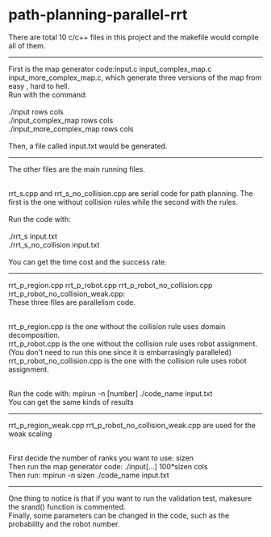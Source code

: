 # path-planning-parallel-rrt


There are total 10 c/c++ files in this project and the makefile would compile all of them.

------------------------------------------------------------------------------------------------------------------------------
First is the map generator code:input.c input_complex_map.c input_more_complex_map.c, which generate three versions of the map from easy , hard to hell.
<br>
Run with the command:  <br><br>./input rows cols
                      <br>./input_complex_map rows cols
                      <br>./input_more_complex_map rows cols
<br><br>Then, a file called input.txt would be generated.


------------------------------------------------------------------------------------------------------------------------------
The other files are the main running files. 

<br>rrt_s.cpp and rrt_s_no_collision.cpp are serial code for path planning. The first is the one without collision rules while the second with the rules.
<br>
<br>Run the code with: <br><br>./rrt_s input.txt
                   <br>./rrt_s_no_collision input.txt
<br><br>You can get the time cost and the success rate.


------------------------------------------------------------------------------------------------------------------------------
rrt_p_region.cpp rrt_p_robot.cpp rrt_p_robot_no_collision.cpp rrt_p_robot_no_collision_weak.cpp:
<br>These three files are parallelism code.

<br>rrt_p_region.cpp is the one without the collision rule uses domain decomposition.
<br>rrt_p_robot.cpp is the one without the collision rule uses robot assignment. (You don't need to run this one since it is embarrasingly paralleled)
<br>rrt_p_robot_no_collision.cpp is the one with the collision rule uses robot assignment.

<br>Run the code with: mpirun -n [number] ./code_name input.txt
<br>You can get the same kinds of results


------------------------------------------------------------------------------------------------------------------------------
rrt_p_region_weak.cpp  rrt_p_robot_no_collision_weak.cpp are used for the weak scaling

<br>First decide the number of ranks you want to use: sizen
<br>Then run the map generator code: ./input[...] 100*sizen cols
<br>Then run: mpirun -n sizen ./code_name input.txt


------------------------------------------------------------------------------------------------------------------------------
One thing to notice is that if you want to run the validation test, makesure the srand() function is commented.
<br>Finally, some parameters can be changed in the code, such as the probability and the robot number.
